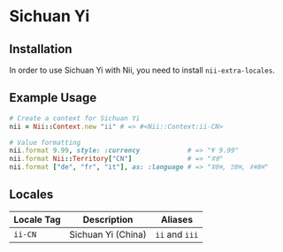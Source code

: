 <!-- This file has been generated. Source: languages/_template.md.erb -->

# Sichuan Yi

## Installation

In order to use Sichuan Yi with Nii, you need to install `nii-extra-locales`.

## Example Usage

``` ruby
# Create a context for Sichuan Yi
nii = Nii::Context.new "ii" # => #<Nii::Context:ii-CN>

# Value formatting
nii.format 9.99, style: :currency            # => "¥ 9.99"
nii.format Nii::Territory["CN"]              # => "ꍏꇩ"
nii.format ["de", "fr", "it"], as: :language # => "ꄓꇩꉙ, ꃔꇩꉙ, ꑴꄊꆺꉙ"
```


## Locales

<table>
  <thead>
    <tr>
      <th>Locale Tag</th>
      <th>Description</th>
      <th>Aliases</th>
    </tr>
  </thead>
  <tbody>
    <tr>
      <td><code>ii-CN</code></td>
      <td>Sichuan Yi (China)</td>
      <td><code>ii</code> and <code>iii</code></td>
    </tr>
  </tbody>
</table>

